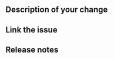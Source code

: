 <!--

Please follow the Developer Certificate
of Origin (DCO) file.

https://github.com/markdowndocs/markdowndocs/blob/main/DCO
Please follow our Code of Conduct.

https://github.com/markdowndocs/markdowndocs/blob/main/CODE_OF_CONDUCT.md

-->

## Description of your change
<!-- What changes are introduced? -->

## Link the issue
<!-- Link the bug report or feature
request GitHub issue. -->

## Release notes
<!-- Use a brief description (you can
use the title of this pull request if
you want).

Examples:

- Documentation: Simplify the getting
started docs. (#376)
- Core: Rebranded core docs. (#167)

-->
